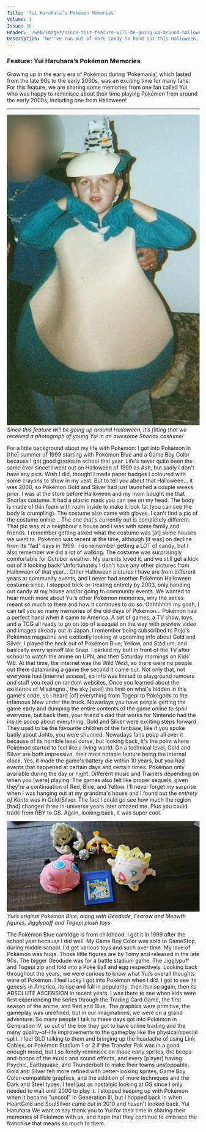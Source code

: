 ```yaml
---
Title: 'Yui Haruhara’s Pokémon Memories'
Volume: 1
Issue: 38
Header: '/web/images/since-this-feature-will-be-going-up-around-halloween-its-fitting-that-we-received-a-photograph-of-yo.png'
Description: 'We''ve run out of Rare Candy to hand out this Halloween, but we do have some great Pokémon memories by Yui Haruhara, Pokémon news, and more of your letters addressed to the Johto Times mailbag!'
---
```

### Feature: Yui Haruhara’s Pokémon Memories
Growing up in the early era of Pokémon during ‘Pokémania’, which lasted from the late 90s to the early 2000s, was an exciting time for many fans. For this feature, we are sharing some memories from one fan called Yui, who was happy to reminisce about their time playing Pokémon from around the early 2000s, including one from Halloween!
* * *

[![Since this feature will be going up around Halloween, it’s fitting that we received a photograph of young Yui in an awesome Snorlax costume!](/web/images/since-this-feature-will-be-going-up-around-halloween-its-fitting-that-we-received-a-photograph-of-yo.png)](/web/images/since-this-feature-will-be-going-up-around-halloween-its-fitting-that-we-received-a-photograph-of-yo.png)*Since this feature will be going up around Halloween, it’s fitting that we received a photograph of young Yui in an awesome Snorlax costume!*

For a little background about my life with Pokémon: I got into Pokémon in \[the\] summer of 1999 starting with Pokémon Blue and a Game Boy Color because I got good grades in school that year. Life's never quite been the same ever since! I went out on Halloween of 1999 as Ash, but sadly I don't have any pics. Wish I did, though! I made paper badges I coloured with some crayons to show in my vest.
But to tell you about that Halloween... it was 2000, so Pokémon Gold and Silver had just launched a couple weeks prior. I was at the store before Halloween and my mom bought me that Snorlax costume. It had a plastic mask you can see on my head. The body is made of thin foam with room inside to make it look fat (you can see the body is crumpling). The costume also came with gloves. I can't find a pic of the costume online... The one that's currently out is completely different.
That pic was at a neighbour's house and I was with some family and friends. I remember getting asked what the costume was \[at\] some houses we went to. Pokémon was recent at the time, although \[it was\] on decline from its "fad" days in 1999. 
I do remember getting a LOT of candy, but I also remember we did a lot of walking. The costume was surprisingly comfortable for October weather. My parents loved it, and we still get a kick out of it looking back!
Unfortunately I don't have any other pictures from Halloween of that year... Other Halloween pictures I have are from different years at community events, and I never had another Pokémon Halloween costume since. I stopped trick-or-treating entirely by 2003, only handing out candy at my house and/or going to community events.
We wanted to hear much more about Yui’s other Pokémon memories, why the series meant so much to them and how it continues to do so.
Ohhhhhhh my gosh, I can tell you so many memories of the old days of Pokémon... Pokémon had a perfect hand when it came to America. A set of games, a TV show, toys, and a TCG all ready to go on top of a sequel on the way with preview video and images already out in Japan. I remember being subscribed to Pojo's Pokémon magazine and excitedly looking at upcoming info about Gold and Silver. I played the heck out of Pokémon Blue, Yellow, and Stadium, and basically every spinoff like Snap. I parked my butt in front of the TV after school to watch the anime on UPN, and then Saturday mornings on Kids' WB.
At that time, the internet was the Wild West, so there were no people out there datamining a game the second it came out. Not only that, not everyone had \[internet access\], so info was limited to playground rumours and stuff you read on random websites. Once you learned about the existence of Missingno., the sky \[was\] the limit on what's hidden in this game's code, so I heard \[of\] everything from Togepi to Pokégods to the infamous Mew under the truck. Nowadays you have people getting the game early and dumping the entire contents of the game online to spoil everyone, but back then, your friend's dad that works for Nintendo had the inside scoop about everything.
Gold and Silver were exciting steps forward. They used to be the favourite children of the fanbase, like if you spoke badly about Johto, you were shunned. Nowadays fans poop all over it because of its horrible level curve, but looking back, it's the point where Pokémon started to feel like a living world. On a technical level, Gold and Silver are both impressive, their most notable feature being the internal clock. Yes, it made the game's battery die within 10 years, but you had events that happened at certain days and certain times. Pokémon only available during the day or night. Different music and Trainers depending on when you \[were\] playing.
The games also felt like proper sequels, given they're a continuation of Red, Blue, and Yellow. I'll never forget my surprise when I was hanging out at my grandma's house and I found out the _entirety of Kanto_ was in Gold/Silver. The fact I could go see how much the region \[had\] changed three in-universe years later amazed me. Plus you could trade from RBY to GS. Again, looking back, it was super cool.

[![Yui’s original Pokémon Blue, along with Geodude, Fearow and Meowth figures, Jigglypuff and Togepi plush toys](/web/images/yuis-original-pokemon-blue-along-with-geodude-fearow-and-meowth-figures-jigglypuff-and-togepi-plush-.jpeg)](/web/images/yuis-original-pokemon-blue-along-with-geodude-fearow-and-meowth-figures-jigglypuff-and-togepi-plush-.jpeg)*Yui’s original Pokémon Blue, along with Geodude, Fearow and Meowth figures, Jigglypuff and Togepi plush toys*

The Pokémon Blue cartridge is from childhood. I got it in 1999 after the school year because I did well. My Game Boy Color was sold to GameStop during middle school. I'd get various toys and such over time. My love of Pokémon was huge. Those little figures are by Tomy and released in the late 90s. The bigger Geodude was for a battle stadium game. The Jigglypuff and Togepi zip and fold into a Poké Ball and egg respectively.
Looking back throughout the years, we were curious to know what Yui’s overall thoughts were of Pokémon.
I feel lucky I got into Pokémon when I did. I got to see its genesis in America, its rise and fall in popularity, then its rise again, then its ABSOLUTE ASCENSION in recent years. I was there to see when kids were first experiencing the series through the Trading Card Game, the first season of the anime, and Red and Blue. The graphics were primitive, the gameplay was unrefined, but in our imaginations, we were on a grand adventure.
So many people I talk to these days got into Pokémon in Generation IV, so out of the box they got to have online trading and the many quality-of-life improvements to the gameplay like the physical/special split. I feel OLD talking to them and bringing up the headache of using Link Cables, or Pokémon Stadium 1 or 2 if the Transfer Pak was in a good enough mood, but I so fondly reminisce on those early sprites, the beeps-and-boops of the music and sound effects, and every \[player\] having Psychic, Earthquake, and Thunderbolt to make their teams unstoppable. Gold and Silver felt more refined with better-looking sprites, Game Boy Color-compatible graphics, and the addition of more techniques and the Dark and Steel types. I feel just as nostalgic looking at GS since I only needed to wait until 2000 to play it.
I stopped keeping up with Pokémon when it became "uncool" in Generation III, but I hopped back in when HeartGold and SoulSilver came out in 2010 and haven't looked back.
Yui Haruhara
We want to say thank you to Yui for their time in sharing their memories of Pokémon with us, and hope that they continue to embrace the franchise that means so much to them.